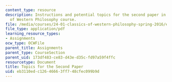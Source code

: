 ```yaml
---
content_type: resource
description: Instructions and potential topics for the second paper in the Classics
  of Western Philosophy course.
file: /media/courses/24-01-classics-of-western-philosophy-spring-2016/eb3110edc12646663ff748cfec099b9d_MIT24_01S16_Paper2.pdf
file_type: application/pdf
learning_resource_types:
- Assignments
ocw_type: OCWFile
parent_title: Assignments
parent_type: CourseSection
parent_uid: 173df483-ce83-d43e-d35c-fd97a59f4ffc
resourcetype: Document
title: Topics for the Second Paper
uid: eb3110ed-c126-4666-3ff7-48cfec099b9d
---
```

